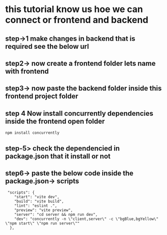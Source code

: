 # this tutorial know us hoe we can connect or frontend and backend 
## step->1 make changes in backend that is required see the below url 


## step2-> now create a frontend folder lets name with frontend 
## step3-> now paste the backend folder inside this frontend project folder 
## step 4 Now install concurrently dependencies inside the frontend open folder 
```
npm install concurrently
```
## step-5> check the dependencied in package.json that it install or not 
## step6-> paste the below code inside the package.json->  scripts
```
 "scripts": {
    "start": "vite dev", 
    "build": "vite build",
    "lint": "eslint .",
    "preview": "vite preview",
    "server": "cd server && npm run dev",
    "dev": "concurrently -n \"client,server\" -c \"bgBlue,bgYellow\" \"npm start\" \"npm run server\""
  },
```
